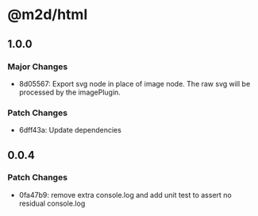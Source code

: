 # @m2d/html

## 1.0.0

### Major Changes

- 8d05567: Export svg node in place of image node. The raw svg will be processed by the imagePlugin.

### Patch Changes

- 6dff43a: Update dependencies

## 0.0.4

### Patch Changes

- 0fa47b9: remove extra console.log and add unit test to assert no residual console.log
